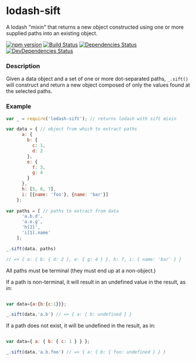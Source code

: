 # lodash-sift

A lodash "mixin" that returns a new object constructed using one or more supplied paths into an
existing object.

[![npm version](https://badge.fury.io/js/lodash-sift.svg)](http://badge.fury.io/js/lodash-sift)
[![Build Status](https://travis-ci.org/raisch/lodash-sift.svg?branch=master)](https://travis-ci.org/raisch/lodash-sift)
[![Dependencies Status](https://david-dm.org/raisch/lodash-sift.svg)](https://david-dm.org/raisch/lodash-sift)
[![DevDependencies Status](https://david-dm.org/raisch/lodash-sift/dev-status.svg)](https://david-dm.org/raisch/lodash-sift#info=devDependencies)

### Description

Given a data object and a set of one or more dot-separated paths, `_.sift()` will
construct and return a new object composed of only the values found at the selected
paths.

### Example

```javascript
var _ = require('lodash-sift'); // returns lodash with sift mixin

var data = { // object from which to extract paths
      a: {
        b: {
          c: 1,
          d: 2
        },
        e: {
          f: 3,
          g: 4
        }
      },
      h: [5, 6, 7],
      i: [{name: 'foo'}, {name: 'bar'}]
    };
    
var paths = [ // paths to extract from data
      'a.b.d',
      'a.e.g',
      'h[2]',
      'i[1].name'
    ];

_.sift(data, paths)

// => { a: { b: { d: 2 }, e: { g: 4 } }, h: 7, i: { name: 'bar' } }
```

All paths must be terminal (they must end up at a non-object.)

If a path is non-terminal, it will result in an undefined value in
the result, as in:

```javascript

var data={a:{b:{c:1}}};

_.sift(data,'a.b') // => { a: { b: undefined } }
```

If a path does not exist, it will be undefined in the result, as in:

```javascript

var data={ a: { b: { c: 1 } } };

_.sift(data,'a.b.foo') // => { a: { b: { foo: undefined } } }
```
